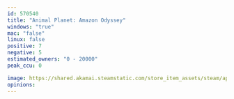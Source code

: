 ```yaml
---
id: 570540
title: "Animal Planet: Amazon Odyssey"
windows: "true"
mac: "false"
linux: false
positive: 7
negative: 5
estimated_owners: "0 - 20000"
peak_ccu: 0

image: https://shared.akamai.steamstatic.com/store_item_assets/steam/apps/570540/header.jpg?t=1571704186
opinions:
---
```

